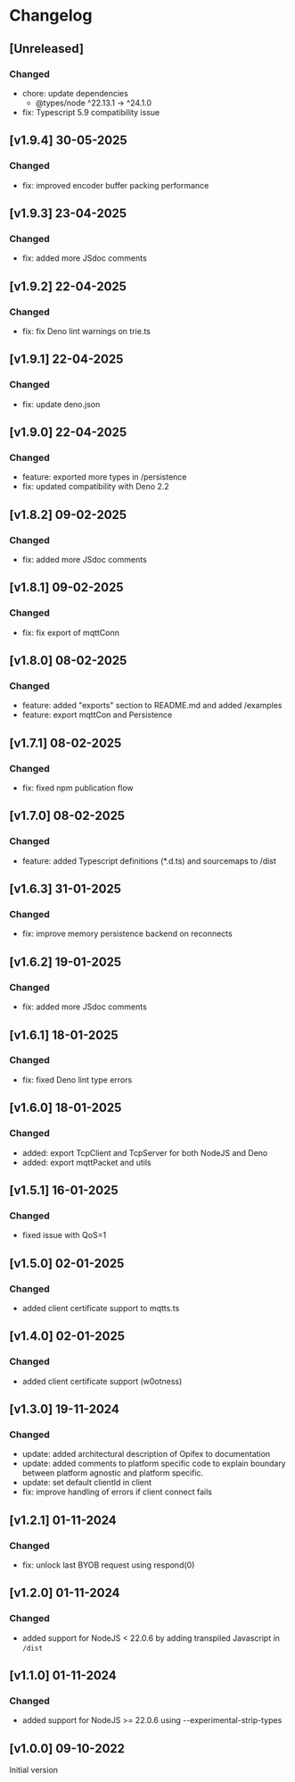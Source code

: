# Changelog

## [Unreleased]

### Changed

- chore: update dependencies
  - @types/node ^22.13.1 → ^24.1.0
- fix: Typescript 5.9 compatibility issue

## [v1.9.4] 30-05-2025

### Changed

- fix: improved encoder buffer packing performance

## [v1.9.3] 23-04-2025

### Changed

- fix: added more JSdoc comments

## [v1.9.2] 22-04-2025

### Changed

- fix: fix Deno lint warnings on trie.ts

## [v1.9.1] 22-04-2025

### Changed

- fix: update deno.json

## [v1.9.0] 22-04-2025

### Changed

- feature: exported more types in /persistence
- fix: updated compatibility with Deno 2.2

## [v1.8.2] 09-02-2025

### Changed

- fix: added more JSdoc comments

## [v1.8.1] 09-02-2025

### Changed

- fix: fix export of mqttConn

## [v1.8.0] 08-02-2025

### Changed

- feature: added "exports" section to README.md and added /examples
- feature: export mqttCon and Persistence

## [v1.7.1] 08-02-2025

### Changed

- fix: fixed npm publication flow

## [v1.7.0] 08-02-2025

### Changed

- feature: added Typescript definitions (*.d.ts) and sourcemaps to /dist

## [v1.6.3] 31-01-2025

### Changed

- fix: improve memory persistence backend on reconnects

## [v1.6.2] 19-01-2025

### Changed

- fix: added more JSdoc comments

## [v1.6.1] 18-01-2025

### Changed

- fix: fixed Deno lint type errors

## [v1.6.0] 18-01-2025

### Changed

- added: export TcpClient and TcpServer for both NodeJS and Deno
- added: export mqttPacket and utils

## [v1.5.1] 16-01-2025

### Changed

- fixed issue with QoS=1

## [v1.5.0] 02-01-2025

### Changed

- added client certificate support to mqtts.ts

## [v1.4.0] 02-01-2025

### Changed

- added client certificate support (w0otness)

## [v1.3.0] 19-11-2024

### Changed

- update: added architectural description of Opifex to documentation
- update: added comments to platform specific code to explain boundary between
  platform agnostic and platform specific.
- update: set default clientId in client
- fix: improve handling of errors if client connect fails

## [v1.2.1] 01-11-2024

### Changed

- fix: unlock last BYOB request using respond(0)

## [v1.2.0] 01-11-2024

### Changed

- added support for NodeJS < 22.0.6 by adding transpiled Javascript in `/dist`

## [v1.1.0] 01-11-2024

### Changed

- added support for NodeJS >= 22.0.6 using --experimental-strip-types

## [v1.0.0] 09-10-2022

Initial version

